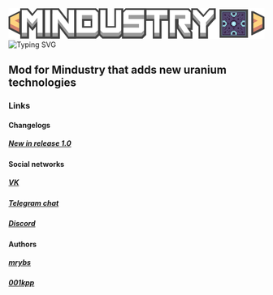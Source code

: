 <img src="https://github.com/mrybs/dasuas/raw/master/sprites-override/ui/logo.png">
<br>
<img src="https://readme-typing-svg.herokuapp.com?font=Monospace&duration=2500&pause=500&color=08D740&background=000000&vCenter=true&width=435&lines=Developers%3A;mrybs+-+team+lead%2C+pixelartist;001kpp+-+pixelartist%2C+sound+designer;LpSts325+-+pixelartist;proneslow+-+pixelartist" alt="Typing SVG" />
<br>
<h2><b>Mod for Mindustry that adds new uranium technologies</b></h2>
<h3><b>Links</b></h3>
<h4><b>Changelogs</b></h4>
<h5><b><a href="https://github.com/mrybs/dasuas/blob/master/readme/changelogs/release1.md">New in release 1.0</a></b></h5>
<h4><b>Social networks</b></h4>
<h5><b><a href="https://vk.com/dasuas">VK</a></b></h5>
<h5><b><a href="https://t.me/dasuasproject">Telegram chat</a></b></h5>
<h5><b><a href="https://discord.gg/jJ2J57At">Discord</a></b></h5>
<h4><b>Authors</b></h4>
<h5><b><a href="https://github.com/mrybs">mrybs</a></b></h5>
<h5><b><a href="https://github.com/001kpp">001kpp</a></b></h5>